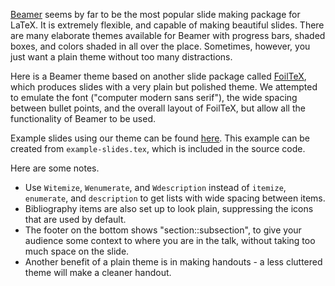 [Beamer](http://bitbucket.org/rivanvx/beamer/wiki/Home)
seems by far to be the most popular slide making package for LaTeX. It is
extremely flexible, and capable of making beautiful slides.
There are many elaborate themes available for Beamer with progress bars, shaded
boxes, and colors shaded in all over the place. Sometimes, however, you just
want a plain theme without too many distractions.

Here is a Beamer theme based on another slide package called
[FoilTeX](https://ctan.org/pkg/foiltex), which
produces slides with a very plain but polished theme. We attempted to emulate
the font ("computer modern sans serif"), the wide spacing between bullet points,
and the overall layout of FoilTeX, but allow all the functionality of Beamer
to be used.

Example slides using our theme can be found [here](https://drive.google.com/uc?export=view&id=0B-2GT91ukpxVNl91eEUxT0EzaFU).
This example can be created from `example-slides.tex`, which is included in
the source code.

Here are some notes.
* Use `Witemize`,  `Wenumerate`, and `Wdescription` instead of  `itemize`,
`enumerate`, and `description` to get lists with wide spacing between items.
* Bibliography items are also set up to look plain, suppressing the
icons that are used by default.
* The footer on the bottom shows "section::subsection", to give your audience
some context to where you are in the talk, without taking too much space on
the slide.
* Another benefit of a plain theme is in making handouts - a less cluttered
theme will make a cleaner handout.

